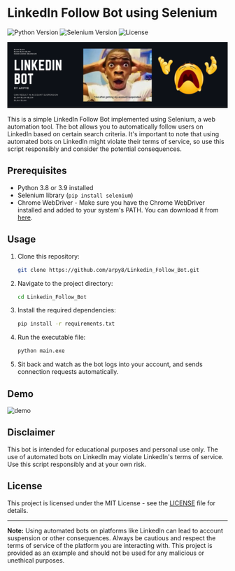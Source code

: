 # LinkedIn Follow Bot using Selenium

![Python Version](https://img.shields.io/badge/python-3.8%20%7C%203.9-blue)
![Selenium Version](https://img.shields.io/badge/selenium-3.141.0-green)
![License](https://img.shields.io/badge/license-MIT-blue)

![banner](assets/banner.png)

This is a simple LinkedIn Follow Bot implemented using Selenium, a web automation tool. The bot allows you to automatically follow users on LinkedIn based on certain search criteria. It's important to note that using automated bots on LinkedIn might violate their terms of service, so use this script responsibly and consider the potential consequences.

## Prerequisites

- Python 3.8 or 3.9 installed
- Selenium library (`pip install selenium`)
- Chrome WebDriver - Make sure you have the Chrome WebDriver installed and added to your system's PATH. You can download it from [here](https://sites.google.com/chromium.org/driver/).

## Usage

1. Clone this repository:

   ```bash
   git clone https://github.com/arpy8/Linkedin_Follow_Bot.git
   ```

2. Navigate to the project directory:

   ```bash
   cd Linkedin_Follow_Bot
   ```

3. Install the required dependencies:

   ```bash
   pip install -r requirements.txt
   ```

6. Run the executable file:

   ```bash
   python main.exe
   ```

7. Sit back and watch as the bot logs into your account, and sends connection requests automatically.

## Demo
![demo](assets/demo.gif)

## Disclaimer

This bot is intended for educational purposes and personal use only. The use of automated bots on LinkedIn may violate LinkedIn's terms of service. Use this script responsibly and at your own risk.

## License

This project is licensed under the MIT License - see the [LICENSE](LICENSE) file for details.

---

**Note:** Using automated bots on platforms like LinkedIn can lead to account suspension or other consequences. Always be cautious and respect the terms of service of the platform you are interacting with. This project is provided as an example and should not be used for any malicious or unethical purposes.
